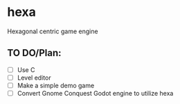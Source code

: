 # hexa
Hexagonal centric game engine

## TO DO/Plan:
- [ ] Use C
- [ ] Level editor
- [ ] Make a simple demo game
- [ ] Convert Gnome Conquest Godot engine to utilize hexa 
